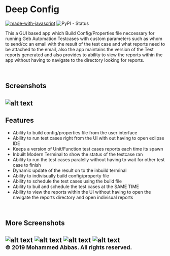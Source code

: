 <h1>Deep Config</h1>

[![made-with-javascript](https://img.shields.io/badge/Made%20with-Javascript-yellow.svg)](https://github.com/mohammedabbas27/Pig-Game) ![PyPI - Status](https://img.shields.io/pypi/status/Django.svg?style=plastic)

<p>
This a GUI based app which Build Config/Properties file neccessary for running Geb Automation Testcases with custom parameters
such as whom to send/cc an email with the result of the test case and what reports need to be attached to the email, also the app maintains
the version of the Test reports generated and also provides to ability to view the reports within the app without having to navigate to the
directory looking for reports.
</p>
<br>
<h2>Screenshots<h2>

![alt text](https://github.com/mohammedabbas27/Project-Deep/blob/master/screenshots/Build%20Section.JPG)
<br>
<h2> Features</h2>
<ul>
<li> Ability to build config/properties file from the user interface</li>
<li> Ability to run test cases right from the UI with out having to open eclipse IDE</li>
<li> Keeps a version of Unit/Function test cases reports each time its spawn</li>
<li> Inbuilt Modern Terminal to show the status of the testcase ran </li>
<li> Ability to run the test cases paralelly without having to wait for other test case to finish </li>
<li> Dynamic update of the result on to the inbuild terminal </li>
<li> Ability to indivisually build config/property file </li>
<li> Ability to schedule the test cases using the build file </li>
<li> Ability to buil and schedule the test cases at the SAME TIME </li>
<li> Ability to view the reports within the UI without having to open the navigate the reports directory and open indivisual reports</li>
</ul>
<br>
<h2>More Screenshots<h2>

![alt text](https://github.com/mohammedabbas27/Project-Deep/blob/master/screenshots/Home%20Section.JPG)
![alt text](https://github.com/mohammedabbas27/Project-Deep/blob/master/screenshots/Report%20Section.JPG)
![alt text](https://github.com/mohammedabbas27/Project-Deep/blob/master/screenshots/Runner%20Section.JPG)
![alt text](https://github.com/mohammedabbas27/Project-Deep/blob/master/screenshots/Schedule%20Section.JPG)
<br>
<small>© 2019 Mohammed Abbas.  All rights reserved.</small>
